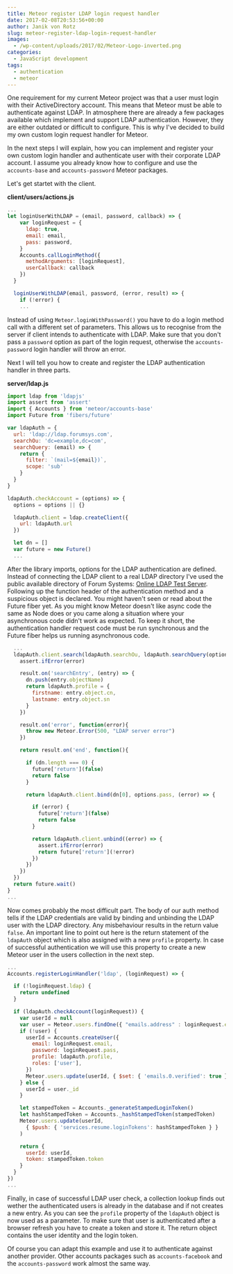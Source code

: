 ```yaml
---
title: Meteor register LDAP login request handler
date: 2017-02-08T20:53:56+00:00
author: Janik von Rotz
slug: meteor-register-ldap-login-request-handler
images:
  - /wp-content/uploads/2017/02/Meteor-Logo-inverted.png
categories:
  - JavaScript development
tags:
  - authentication
  - meteor
---
```

One requirement for my current Meteor project was that a user must login with their ActiveDirectory account. This means that Meteor must be able to authenticate against LDAP. In atmosphere there are already a few packages available which implement and support LDAP authentication. However, they are either outdated or difficult to configure. This is why I've decided to build my own custom login request handler for Meteor. 
<!--more-->
In the next steps I will explain, how you can implement and register your own custom login handler and authenticate user with their corporate LDAP account. I assume you already know how to configure and use the `accounts-base` and `accounts-password` Meteor packages.

Let's get startet with the client.

**client/users/actions.js**

```js
...
let loginUserWithLDAP = (email, password, callback) => {
    var loginRequest = {
      ldap: true,
      email: email,
      pass: password,
    }
    Accounts.callLoginMethod({
      methodArguments: [loginRequest],
      userCallback: callback
    })
  }

  loginUserWithLDAP(email, password, (error, result) => {
    if (!error) {
    ...
``` 

Instead of using `Meteor.loginWithPassword()` you have to do a login method call with a different set of parameters. This allows us to recognise from the server if client intends to authenticate with LDAP. Make sure that you don't pass a `password` option as part of the login request, otherwise the `accounts-password` login handler will throw an error.

Next I will tell you how to create and register the LDAP authentication handler in three parts.

**server/ldap.js**

```js
import ldap from 'ldapjs'
import assert from 'assert'
import { Accounts } from 'meteor/accounts-base'
import Future from 'fibers/future'

var ldapAuth = {
  url: 'ldap://ldap.forumsys.com',
  searchOu: 'dc=example,dc=com',
  searchQuery: (email) => {
    return {
      filter: `(mail=${email})`,
      scope: 'sub'
    }
  }
}

ldapAuth.checkAccount = (options) => {
  options = options || {}

  ldapAuth.client = ldap.createClient({
    url: ldapAuth.url
  })

  let dn = []
  var future = new Future()
  ...
```

After the library imports, options for the LDAP authentication are defined. Instead of connecting the LDAP client to a real LDAP directory I've used the public available directory of Forum Systems: [Online LDAP Test Server](http://www.forumsys.com/tutorials/integration-how-to/ldap/online-ldap-test-server/). Following up the function header of the authentication method and a suspicious object is declared. You might haven't seen or read about the Future fiber yet. As you might know Meteor doesn't like async code the same as Node does or you came along a situation where your asynchronous code didn't work as expected. To keep it short, the authentication handler request code must be run synchronous and the Future fiber helps us running asynchronous code.

```js
  ...
  ldapAuth.client.search(ldapAuth.searchOu, ldapAuth.searchQuery(options.email), (error, result) => {
    assert.ifError(error)

    result.on('searchEntry', (entry) => {
      dn.push(entry.objectName)
      return ldapAuth.profile = {
        firstname: entry.object.cn,
        lastname: entry.object.sn
      }
    })

    result.on('error', function(error){
      throw new Meteor.Error(500, "LDAP server error")
    })

    return result.on('end', function(){

      if (dn.length === 0) {
        future['return'](false)
        return false
      }

      return ldapAuth.client.bind(dn[0], options.pass, (error) => {

        if (error) {
          future['return'](false)
          return false
        }

        return ldapAuth.client.unbind((error) => {
          assert.ifError(error)
          return future['return'](!error)
        })
      })  
    })
  })
  return future.wait()
}
...
```

Now comes probably the most difficult part. The body of our auth method tells if the LDAP credentials are valid by binding and unbinding the LDAP user with the LDAP directory. Any misbehaviour results in the return value `false`. An important line to point out here is the return statement of the `ldapAuth` object which is also assigned with a new `profile` property. In case of successful authentication we will use this property to create a new Meteor user in the users collection in the next step.

```js
...
Accounts.registerLoginHandler('ldap', (loginRequest) => {

  if (!loginRequest.ldap) {
    return undefined
  }

  if (ldapAuth.checkAccount(loginRequest)) {
    var userId = null
    var user = Meteor.users.findOne({ "emails.address" : loginRequest.email })
    if (!user) {
      userId = Accounts.createUser({
        email: loginRequest.email,
        password: loginRequest.pass,
        profile: ldapAuth.profile,
        roles: ['user'],
      })
      Meteor.users.update(userId, { $set: { 'emails.0.verified': true } })
    } else {
      userId = user._id
    }

    let stampedToken = Accounts._generateStampedLoginToken()
    let hashStampedToken = Accounts._hashStampedToken(stampedToken)
    Meteor.users.update(userId,
      { $push: { 'services.resume.loginTokens': hashStampedToken } }
    )

    return {
      userId: userId,
      token: stampedToken.token
    }
  }
})
...
```

Finally, in case of successful LDAP user check, a collection lookup finds out wether the authenticated users is already in the database and if not creates a new entry. As you can see the `profile` property of the `ldapAuth` object is now used as a parameter. To make sure that user is authenticated after a browser refresh you have to create a token and store it. The return object contains the user identity and the login token.

Of course you can adapt this example and use it to authenticate against another provider. Other accounts packages such as `accounts-facebook` and the `accounts-password` work almost the same way.